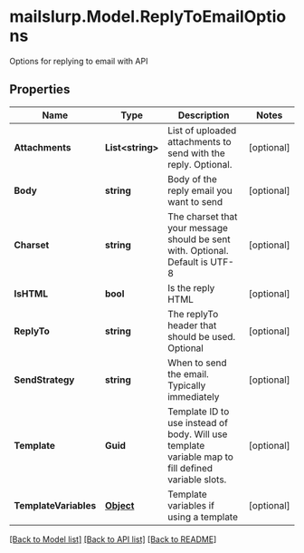 # mailslurp.Model.ReplyToEmailOptions
Options for replying to email with API
## Properties

Name | Type | Description | Notes
------------ | ------------- | ------------- | -------------
**Attachments** | **List&lt;string&gt;** | List of uploaded attachments to send with the reply. Optional. | [optional] 
**Body** | **string** | Body of the reply email you want to send | [optional] 
**Charset** | **string** | The charset that your message should be sent with. Optional. Default is UTF-8 | [optional] 
**IsHTML** | **bool** | Is the reply HTML | [optional] 
**ReplyTo** | **string** | The replyTo header that should be used. Optional | [optional] 
**SendStrategy** | **string** | When to send the email. Typically immediately | [optional] 
**Template** | **Guid** | Template ID to use instead of body. Will use template variable map to fill defined variable slots. | [optional] 
**TemplateVariables** | [**Object**](.md) | Template variables if using a template | [optional] 

[[Back to Model list]](../README.md#documentation-for-models) [[Back to API list]](../README.md#documentation-for-api-endpoints) [[Back to README]](../README.md)

